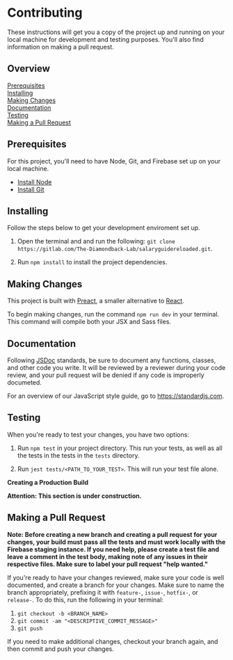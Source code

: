 # Contributing

These instructions will get you a copy of the project up and running on your
local machine for development and testing purposes. You'll also find information
on making a pull request.

## Overview

[Prerequisites](#prerequisites)  
[Installing](#installing)  
[Making Changes](#making-changes)  
[Documentation](#documentation)  
[Testing](#testing)  
[Making a Pull Request](#making-a-pull-request)  

## Prerequisites

For this project, you'll need to have Node, Git, and Firebase set up on your
local machine.

- [Install Node](https://nodejs.org/en/download/)
- [Install Git](https://git-scm.com/downloads)

## Installing

Follow the steps below to get your development enviroment set up.

1. Open the terminal and and run the following: `git clone https://gitlab.com/The-Diamondback-Lab/salaryguidereloaded.git`.

2. Run `npm install` to install the project dependencies.

## Making Changes

This project is built with [Preact][1], a smaller alternative to [React][2].

To begin making changes, run the command `npm run dev` in your terminal.  
This command will compile both your JSX and Sass files.

[1]: https://preactjs.com/
[2]: https://reactjs.org/

## Documentation

Following [JSDoc](http://usejsdoc.org/) standards, be sure to document any functions, classes, and other
code you write. It will be reviewed by a reviewer during your code review, and
your pull request will be denied if any code is improperly documeted.

For an overview of our JavaScript style guide, go to https://standardjs.com.

## Testing

When you're ready to test your changes, you have two options:

1. Run `npm test` in your project directory. This run your tests, as well as all
  the tests in the tests in the `tests` directory.

2. Run `jest tests/<PATH_TO_YOUR_TEST>`. This will run your test file alone.  

**Creating a Production Build**

**Attention: This section is under construction.**

## Making a Pull Request

**Note: Before creating a new branch and creating a pull request for your
changes, your build must pass all the tests and must work locally with the
Firebase staging instance. If you need help, please create a
test file and leave a comment in the test body, making note of any issues in
their respective files. Make sure to label your pull request "help wanted."**

If you're ready to have your changes reviewed, make sure your code is well
documented, and create a branch for your changes. Make sure to name the branch
appropriately, prefixing it with `feature-`, `issue-`, `hotfix-`, or `release-`. To
do this, run the following in your terminal:  

1. `git checkout -b <BRANCH_NAME>`
2. `git commit -am "<DESCRIPTIVE_COMMIT_MESSAGE>"`
3. `git push`

If you need to make additional changes, checkout your branch again, and then
commit and push your changes.
